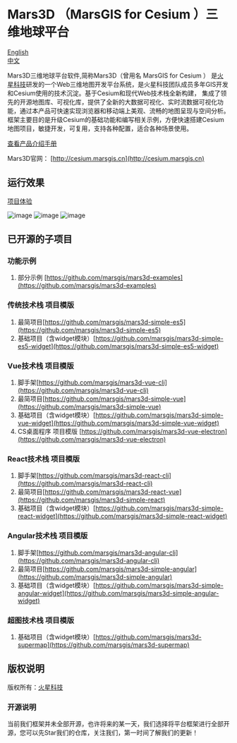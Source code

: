 # Mars3D （MarsGIS for Cesium ）三维地球平台

 [English](README-EN.md)   
 [中文](README.md)

Mars3D三维地球平台软件,简称Mars3D（曾用名 MarsGIS for Cesium ） 是[火星科技](http://www.marsgis.cn/)研发的一个Web三维地图开发平台系统，是火星科技团队成员多年GIS开发和Cesium使用的技术沉淀。基于Cesium和现代Web技术栈全新构建， 集成了领先的开源地图库、可视化库，提供了全新的大数据可视化、实时流数据可视化功能，通过本产品可快速实现浏览器和移动端上美观、流畅的地图呈现与空间分析。 框架主要目的是升级Cesium的基础功能和编写相关示例，方便快速搭建Cesium地图项目，敏捷开发，可复用，支持各种配置，适合各种场景使用。

  [查看产品介绍手册](http://cesium.marsgis.cn/docs/file/cpjs.pdf)
 
 Mars3D官网： [http://cesium.marsgis.cn](http://cesium.marsgis.cn)



## 运行效果 

 [项目体验](http://cesium.marsgis.cn/project.html)

 ![image](http://cesium.marsgis.cn/docs/img/project/1.jpg)
 ![image](http://cesium.marsgis.cn/docs/img/project/3.jpg)
 ![image](http://cesium.marsgis.cn/docs/img/project/4.jpg)

 
## 已开源的子项目 

### 功能示例
1. 部分示例 [https://github.com/marsgis/mars3d-examples](https://github.com/marsgis/mars3d-examples)

### 传统技术栈 项目模版
1. 最简项目[https://github.com/marsgis/mars3d-simple-es5](https://github.com/marsgis/mars3d-simple-es5)
2. 基础项目（含widget模块）[https://github.com/marsgis/mars3d-simple-es5-widget](https://github.com/marsgis/mars3d-simple-es5-widget)

### Vue技术栈 项目模版
1. 脚手架[https://github.com/marsgis/mars3d-vue-cli](https://github.com/marsgis/mars3d-vue-cli)
2. 最简项目[https://github.com/marsgis/mars3d-simple-vue](https://github.com/marsgis/mars3d-simple-vue)
3. 基础项目（含widget模块）[https://github.com/marsgis/mars3d-simple-vue-widget](https://github.com/marsgis/mars3d-simple-vue-widget)
4. CS桌面程序 项目模版 [https://github.com/marsgis/mars3d-vue-electron](https://github.com/marsgis/mars3d-vue-electron)

 
### React技术栈 项目模版
1. 脚手架[https://github.com/marsgis/mars3d-react-cli](https://github.com/marsgis/mars3d-react-cli)
2. 最简项目[https://github.com/marsgis/mars3d-react-vue](https://github.com/marsgis/mars3d-simple-react)
3. 基础项目（含widget模块）[https://github.com/marsgis/mars3d-simple-react-widget](https://github.com/marsgis/mars3d-simple-react-widget)
 
### Angular技术栈 项目模版
1. 脚手架[https://github.com/marsgis/mars3d-angular-cli](https://github.com/marsgis/mars3d-angular-cli)
2. 最简项目[https://github.com/marsgis/mars3d-simple-angular](https://github.com/marsgis/mars3d-simple-angular)
3. 基础项目（含widget模块）[https://github.com/marsgis/mars3d-simple-angular-widget](https://github.com/marsgis/mars3d-simple-angular-widget)
 

### 超图技术栈 项目模版
1. 基础项目（含widget模块）[https://github.com/marsgis/mars3d-supermap](https://github.com/marsgis/mars3d-supermap)


## 版权说明
版权所有：[火星科技](http://www.marsgis.cn/)

### 开源说明
当前我们框架并未全部开源，也许将来的某一天，我们选择将平台框架进行全部开源，您可以先Star我们的仓库，关注我们，第一时间了解我们的更新！

